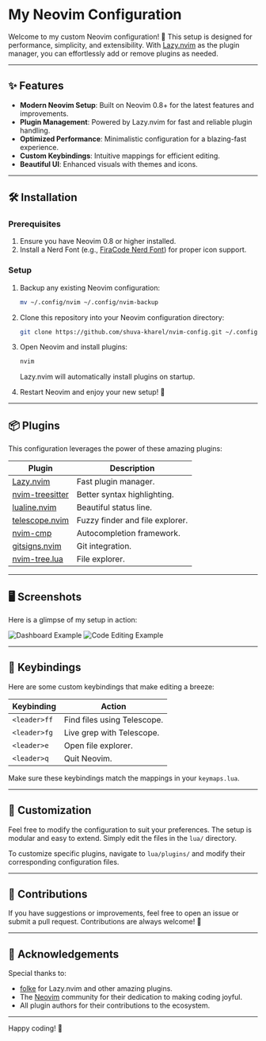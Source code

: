 # My Neovim Configuration

Welcome to my custom Neovim configuration! 🎨 This setup is designed for performance, simplicity, and extensibility. With [Lazy.nvim](https://github.com/folke/lazy.nvim) as the plugin manager, you can effortlessly add or remove plugins as needed.

---

## ✨ Features

- **Modern Neovim Setup**: Built on Neovim 0.8+ for the latest features and improvements.
- **Plugin Management**: Powered by Lazy.nvim for fast and reliable plugin handling.
- **Optimized Performance**: Minimalistic configuration for a blazing-fast experience.
- **Custom Keybindings**: Intuitive mappings for efficient editing.
- **Beautiful UI**: Enhanced visuals with themes and icons.

---

## 🛠 Installation

### Prerequisites

1. Ensure you have Neovim 0.8 or higher installed.
2. Install a Nerd Font (e.g., [FiraCode Nerd Font](https://www.nerdfonts.com)) for proper icon support.

### Setup

1. Backup any existing Neovim configuration:

   ```bash
   mv ~/.config/nvim ~/.config/nvim-backup
   ```

2. Clone this repository into your Neovim configuration directory:

   ```bash
   git clone https://github.com/shuva-kharel/nvim-config.git ~/.config/nvim
   ```

3. Open Neovim and install plugins:

   ```bash
   nvim
   ```
   Lazy.nvim will automatically install plugins on startup.

4. Restart Neovim and enjoy your new setup! 🚀

---

## 📦 Plugins

This configuration leverages the power of these amazing plugins:

| Plugin                       | Description                                     |
|------------------------------|-------------------------------------------------|
| [Lazy.nvim](https://github.com/folke/lazy.nvim) | Fast plugin manager.                        |
| [nvim-treesitter](https://github.com/nvim-treesitter/nvim-treesitter) | Better syntax highlighting.                |
| [lualine.nvim](https://github.com/nvim-lualine/lualine.nvim) | Beautiful status line.                     |
| [telescope.nvim](https://github.com/nvim-telescope/telescope.nvim) | Fuzzy finder and file explorer.            |
| [nvim-cmp](https://github.com/hrsh7th/nvim-cmp) | Autocompletion framework.                   |
| [gitsigns.nvim](https://github.com/lewis6991/gitsigns.nvim) | Git integration.                           |
| [nvim-tree.lua](https://github.com/nvim-tree/nvim-tree.lua) | File explorer.                              |

---

## 🖥 Screenshots

Here is a glimpse of my setup in action:

![Dashboard Example](https://via.placeholder.com/800x400?text=Neovim+Dashboard)
![Code Editing Example](https://via.placeholder.com/800x400?text=Code+Editing+with+Treesitter)

---

## 📖 Keybindings

Here are some custom keybindings that make editing a breeze:

| Keybinding      | Action                      |
|------------------|-----------------------------|
| `<leader>ff`    | Find files using Telescope. |
| `<leader>fg`    | Live grep with Telescope.   |
| `<leader>e`     | Open file explorer.         |
| `<leader>q`     | Quit Neovim.                |

Make sure these keybindings match the mappings in your `keymaps.lua`.

---

## 🧩 Customization

Feel free to modify the configuration to suit your preferences. The setup is modular and easy to extend. Simply edit the files in the `lua/` directory.

To customize specific plugins, navigate to `lua/plugins/` and modify their corresponding configuration files.

---

## 🤝 Contributions

If you have suggestions or improvements, feel free to open an issue or submit a pull request. Contributions are always welcome! 🌟

---

## 💬 Acknowledgements

Special thanks to:
- [folke](https://github.com/folke) for Lazy.nvim and other amazing plugins.
- The [Neovim](https://neovim.io/) community for their dedication to making coding joyful.
- All plugin authors for their contributions to the ecosystem.

---

Happy coding! 🖤
